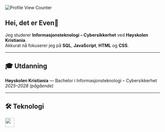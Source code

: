 ![Profile View Counter](https://komarev.com/ghpvc/?username=even054)

## Hei, det er Even👋

Jeg studerer **Informasjonsteknologi – Cybersikkerhet** ved **Høyskolen Kristiania**.  
Akkurat nå fokuserer jeg på **SQL**, **JavaScript**, **HTML** og **CSS**.

---

## 🎓 Utdanning
**Høyskolen Kristiania** — Bachelor i Informasjonsteknologi – Cybersikkerhet  
*2025–2028 (pågående)*

---

## 🛠 Teknologi
<p align="left">
  <img src="https://skillicons.dev/icons?i=html,css,javascript,mysql,vscode" height="30" />
</p>

